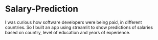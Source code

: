 # Salary-Prediction
I was curious how software developers were being paid, in different countries. So I built an app using streamlit to show predictions of salaries based on  country, level of education and years of experience.
